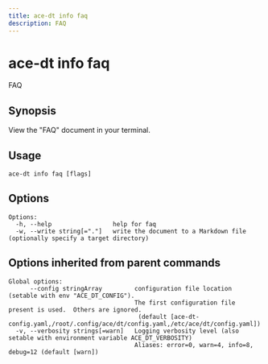 ```yaml
---
title: ace-dt info faq
description: FAQ
---
```


<!--
This documentation is auto generated by a script.
Please do not edit this file directly.
-->

<!-- markdownlint-disable-next-line single-title -->
# ace-dt info faq

FAQ

## Synopsis

View the "FAQ" document in your terminal.

## Usage

```plaintext
ace-dt info faq [flags]
```

## Options

```plaintext
Options:
  -h, --help                 help for faq
  -w, --write string[="."]   write the document to a Markdown file (optionally specify a target directory)
```

## Options inherited from parent commands

```plaintext
Global options:
      --config stringArray         configuration file location (setable with env "ACE_DT_CONFIG").
                                   The first configuration file present is used.  Others are ignored.
                                    (default [ace-dt-config.yaml,/root/.config/ace/dt/config.yaml,/etc/ace/dt/config.yaml])
  -v, --verbosity strings[=warn]   Logging verbosity level (also setable with environment variable ACE_DT_VERBOSITY)
                                   Aliases: error=0, warn=4, info=8, debug=12 (default [warn])
```
